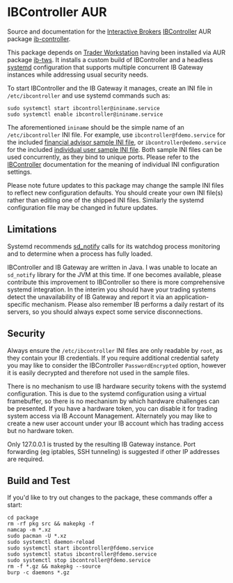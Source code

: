 IBController AUR
=================
Source and documentation for the
[Interactive Brokers](http://interactivebrokers.com/)
[IBController](http://sourceforge.net/projects/ibcontroller/)
AUR package [ib-controller](https://aur.archlinux.org/packages/ib-controller/).

This package depends on
[Trader Workstation](http://www.interactivebrokers.com/en/pagemap/pagemap_APISolutions.php)
having been installed via AUR package
[ib-tws](https://aur.archlinux.org/packages/ib-tws/). It installs a custom build
of IBController and a headless 
[systemd](http://en.wikipedia.org/wiki/Systemd) configuration that supports
multiple concurrent IB Gateway instances while addressing usual security needs.

To start IBController and the IB Gateway it manages, create an INI file in
``/etc/ibcontroller`` and use systemd commands such as:

```
sudo systemctl start ibcontroller@ininame.service
sudo systemctl enable ibcontroller@ininame.service
```

The aforementioned ``ininame`` should be the simple name of an ``/etc/ibcontroller``
INI file. For example, use ``ibcontroller@fdemo.service`` for the included
[financial advisor sample INI file](package/fdemo.ini),
or ``ibcontroller@edemo.service`` for the included
[individual user sample INI file](package/edemo.ini). Both sample INI files can
be used concurrently, as they bind to unique ports. Please refer to the
[IBController](http://sourceforge.net/projects/ibcontroller/) documentation for
the meaning of individual INI configuration settings.

Please note future updates to this package may change the sample INI files to
reflect new configuration defaults. You should create your own
INI file(s) rather than editing one of the shipped INI files. Similarly the
systemd configuration file may be changed in future updates.

Limitations
-----------
Systemd recommends
[sd_notify](http://www.freedesktop.org/software/systemd/man/sd_notify.html)
calls for its watchdog process monitoring and to determine when a process has
fully loaded.

IBController and IB Gateway are written in Java. I was unable to locate an
``sd_notify`` library for the JVM at this time. If one becomes available, please
contribute this improvement to IBController so there is more comprehensive
systemd integration. In the interim you should have your trading systems detect
the unavailability of IB Gateway and report it via an application-specific
mechanism. Please also remember IB performs a daily restart of its servers, so
you should always expect some service disconnections.

Security
--------
Always ensure the ``/etc/ibcontroller`` INI files are only readable by ``root``,
as they contain your IB credentials. If you require additional credential safety
you may like to consider the IBController ``PasswordEncrypted`` option, however
it is easily decrypted and therefore not used in the sample files.

There is no mechanism to use IB hardware security tokens with the systemd
configuration. This is due to the systemd configuration using a virtual
framebuffer, so there is no mechanism by which hardware challenges can be
presented. If you have a hardware token, you can disable it for trading system
access via IB Account Management. Alternately you may like to create a new user
account under your IB account which has trading access but no hardware token.

Only 127.0.0.1 is trusted by the resulting IB Gateway instance. Port forwarding
(eg iptables, SSH tunneling) is suggested if other IP addresses are required.

Build and Test
--------------
If you'd like to try out changes to the package, these commands offer a start:

````
cd package
rm -rf pkg src && makepkg -f
namcap -m *.xz
sudo pacman -U *.xz
sudo systemctl daemon-reload
sudo systemctl start ibcontroller@fdemo.service
sudo systemctl status ibcontroller@fdemo.service
sudo systemctl stop ibcontroller@fdemo.service
rm -f *.gz && makepkg --source
burp -c daemons *.gz
````